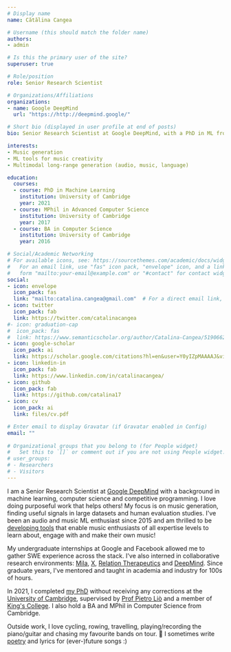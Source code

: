 ```yaml
---
# Display name
name: Cătălina Cangea

# Username (this should match the folder name)
authors:
- admin

# Is this the primary user of the site?
superuser: true

# Role/position
role: Senior Research Scientist

# Organizations/Affiliations
organizations:
- name: Google DeepMind
  url: "https://http://deepmind.google/"

# Short bio (displayed in user profile at end of posts)
bio: Senior Research Scientist at Google DeepMind, with a PhD in ML from the University of Cambridge, and inhaler of music :) Focus on generative music models, finding signals in data and human evaluation. Motivated by contributing ML-based knowledge and improvements to real-world systems!

interests:
- Music generation
- ML tools for music creativity
- Multimodal long-range generation (audio, music, language)

education:
  courses:
  - course: PhD in Machine Learning
    institution: University of Cambridge
    year: 2021
  - course: MPhil in Advanced Computer Science
    institution: University of Cambridge
    year: 2017
  - course: BA in Computer Science
    institution: University of Cambridge
    year: 2016

# Social/Academic Networking
# For available icons, see: https://sourcethemes.com/academic/docs/widgets/#icons
#   For an email link, use "fas" icon pack, "envelope" icon, and a link in the
#   form "mailto:your-email@example.com" or "#contact" for contact widget.
social:
- icon: envelope
  icon_pack: fas
  link: "mailto:catalina.cangea@gmail.com"  # For a direct email link, use "mailto:test@example.org".
- icon: twitter
  icon_pack: fab
  link: https://twitter.com/catalinacangea
#- icon: graduation-cap
#  icon_pack: fas
#  link: https://www.semanticscholar.org/author/Catalina-Cangea/51906624?sort=total-citations
- icon: google-scholar
  icon_pack: ai
  link: https://scholar.google.com/citations?hl=en&user=Y0yIZpMAAAAJ&view_op=list_works&sortby=pubdate
- icon: linkedin-in
  icon_pack: fab
  link: https://www.linkedin.com/in/catalinacangea/
- icon: github
  icon_pack: fab
  link: https://github.com/catalina17
- icon: cv
  icon_pack: ai
  link: files/cv.pdf

# Enter email to display Gravatar (if Gravatar enabled in Config)
email: ""
  
# Organizational groups that you belong to (for People widget)
#   Set this to `[]` or comment out if you are not using People widget.  
# user_groups:
# - Researchers
# - Visitors
---
```


I am a Senior Research Scientist at [Google DeepMind](http://deepmind.com) with a background in machine learning, computer science and competitive programming. I love doing purposeful work that helps others! My focus is on music generation, finding useful signals in large datasets and human evaluation studies. I've been an audio and music ML enthusiast since 2015 and am thrilled to be [developing tools](https://deepmind.google/discover/blog/transforming-the-future-of-music-creation/) that enable music enthusiasts of all expertise levels to learn about, engage with and make their own music!

My undergraduate internships at Google and Facebook allowed me to gather SWE experience across the stack. I've also interned in collaborative research environments: [Mila](http://mila.quebec), [X](http://x.company), [Relation Therapeutics](https://www.relationrx.com/) and [DeepMind](http://deepmind.com). Since graduate years, I've mentored and taught in academia and industry for 100s of hours.

In 2021, I completed [my PhD](https://doi.org/10.17863/CAM.72490) without receiving any corrections at the [University of Cambridge](https://www.cam.ac.uk), supervised by [Prof Pietro Liò](https://www.cl.cam.ac.uk/~pl219/) and a member of [King's College](https://www.kings.cam.ac.uk). I also hold a BA and MPhil in Computer Science from Cambridge.

Outside work, I love cycling, rowing, travelling, playing/recording the piano/guitar and chasing my favourite bands on tour. 🎼 I sometimes write [poetry](https://www.deviantart.com/slowfretboarddancer/gallery/all) and lyrics for (ever-)future songs :)
